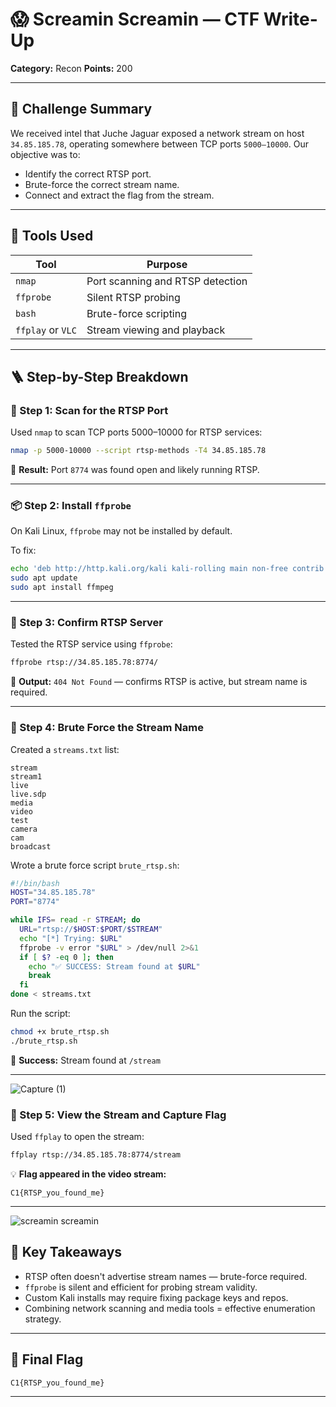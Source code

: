 # 😱 Screamin Screamin — CTF Write-Up

**Category:** Recon
**Points:** 200

---

## 🎯 Challenge Summary

We received intel that Juche Jaguar exposed a network stream on host `34.85.185.78`, operating somewhere between TCP ports `5000–10000`. Our objective was to:

- Identify the correct RTSP port.
- Brute-force the correct stream name.
- Connect and extract the flag from the stream.

---

## 🧰 Tools Used

| Tool              | Purpose                          |
| ----------------- | -------------------------------- |
| `nmap`            | Port scanning and RTSP detection |
| `ffprobe`         | Silent RTSP probing              |
| `bash`            | Brute-force scripting            |
| `ffplay` or `VLC` | Stream viewing and playback      |

---

## 🪜 Step-by-Step Breakdown

### 🔎 Step 1: Scan for the RTSP Port

Used `nmap` to scan TCP ports 5000–10000 for RTSP services:

```bash
nmap -p 5000-10000 --script rtsp-methods -T4 34.85.185.78
```

📌 **Result:** Port `8774` was found open and likely running RTSP.

---

### 📦 Step 2: Install `ffprobe`

On Kali Linux, `ffprobe` may not be installed by default.

To fix:

```bash
echo 'deb http://http.kali.org/kali kali-rolling main non-free contrib' | sudo tee /etc/apt/sources.list
sudo apt update
sudo apt install ffmpeg
```

---

### 🚪 Step 3: Confirm RTSP Server

Tested the RTSP service using `ffprobe`:

```bash
ffprobe rtsp://34.85.185.78:8774/
```

📌 **Output:** `404 Not Found` — confirms RTSP is active, but stream name is required.

---

### 🧠 Step 4: Brute Force the Stream Name

Created a `streams.txt` list:

```text
stream
stream1
live
live.sdp
media
video
test
camera
cam
broadcast
```

Wrote a brute force script `brute_rtsp.sh`:

```bash
#!/bin/bash
HOST="34.85.185.78"
PORT="8774"

while IFS= read -r STREAM; do
  URL="rtsp://$HOST:$PORT/$STREAM"
  echo "[*] Trying: $URL"
  ffprobe -v error "$URL" > /dev/null 2>&1
  if [ $? -eq 0 ]; then
    echo "✅ SUCCESS: Stream found at $URL"
    break
  fi
done < streams.txt
```

Run the script:

```bash
chmod +x brute_rtsp.sh
./brute_rtsp.sh
```

📌 **Success:** Stream found at `/stream`

---
![Capture (1)](https://github.com/user-attachments/assets/19e582e9-46de-40c1-8c1e-871e8b14a250)

### 🎥 Step 5: View the Stream and Capture Flag

Used `ffplay` to open the stream:

```bash
ffplay rtsp://34.85.185.78:8774/stream
```

💡 **Flag appeared in the video stream:**

```
C1{RTSP_you_found_me}
```

---
![screamin screamin](https://github.com/user-attachments/assets/caf67cc4-564b-47a9-87cd-dfa1e5950b93)

## 🧠 Key Takeaways

- RTSP often doesn't advertise stream names — brute-force required.
- `ffprobe` is silent and efficient for probing stream validity.
- Custom Kali installs may require fixing package keys and repos.
- Combining network scanning and media tools = effective enumeration strategy.

---

## 🏁 Final Flag

```
C1{RTSP_you_found_me}
```

---

